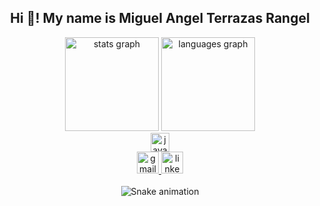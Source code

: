 <h2 align="center">Hi 👋! My name is Miguel Angel Terrazas Rangel</h2>

<div align="center">
  <img src="https://github-readme-stats.vercel.app/api?username=mixbkacl&hide_title=false&hide_rank=false&show_icons=true&include_all_commits=true&count_private=true&disable_animations=false&theme=dracula&locale=en&hide_border=false" height="150" alt="stats graph"  />
  <img src="https://github-readme-stats.vercel.app/api/top-langs?username=mixbkacl&locale=en&hide_title=false&layout=compact&card_width=320&langs_count=5&theme=dracula&hide_border=false" height="150" alt="languages graph"  />
</div>

<div align="center">
  <img src="https://cdn.jsdelivr.net/gh/devicons/devicon/icons/javascript/javascript-original.svg" height="30" alt="javascript logo"  />
  <!-- Add other icons with similar styling -->
</div>

<div align="center">
  <a href="mailto:mixrey10@gmail.com" target="_blank">
    <img src="https://img.shields.io/static/v1?message=Gmail&logo=gmail&label=&color=D14836&logoColor=white&labelColor=&style=for-the-badge" height="35" alt="gmail logo"  />
  </a>
  <a href="https://www.linkedin.com/in/m%C3%ADguel-%C3%A1ngel-terrazas-rangel-059066127/" target="_blank">
    <img src="https://img.shields.io/static/v1?message=LinkedIn&logo=linkedin&label=&color=0077B5&logoColor=white&labelColor=&style=for-the-badge" height="35" alt="linkedin logo"  />
  </a>
</div>

<br clear="both">

<div align="center">
  <img src="https://raw.githubusercontent.com/mixbkacl/mixbkacl/output/snake.svg" alt="Snake animation" />
</div>
